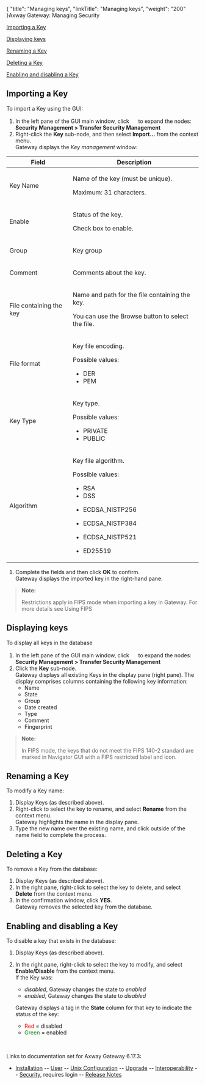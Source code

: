 {
    "title": "Managing keys",
    "linkTitle": "Managing keys",
    "weight": "200"
}<span class="mc-variable axway_variables.Component_Long_Name variable">Axway Gateway</span>: Managing Security

[Importing a Key](#Importing_a_key)

[Displaying keys](#Displaying_keys)

[Renaming a Key](#Renaming_a_key)

[Deleting a Key](#Deleting_a_key)

[Enabling and disabling a Key](#Enabling_Disabling_a_key)

<span id="Importing_a_key"></span>

## Importing a Key

To import a Key using the GUI:

1.  In the left pane of the GUI main window, click <img src="/Images/Gateway/expand_marker.gif" width="16" height="16" /> to expand the nodes:  
    **Security Management > Transfer Security Management**
2.  Right-click the <span style="font-weight: bold;">Key</span> sub-node, and then select <span style="font-weight: bold;">Import...</span> from the context menu.  
    Gateway displays the <span style="font-style: italic;">Key management</span> window:

<table>
         
         
         
   
   <thead>
      <tr>
<th class="HeadE-Column1-Header1">Field         </th>
<th class="HeadD-Column1-Header1">Description         </th>
      </tr>
   </thead>
   <tbody>
      <tr>
         <td><p>Key Name</p>         </td>
         <td><p>Name of the key (must be unique).</p>
<p>Maximum: 31 characters.</p>         </td>
      </tr>
      <tr>
         <td><p>Enable</p>         </td>
         <td><p>Status of the key.</p>
<p>Check box to enable.</p>         </td>
      </tr>
      <tr>
         <td><p>Group</p>         </td>
         <td><p>Key group</p>         </td>
      </tr>
      <tr>
         <td><p>Comment</p>         </td>
         <td><p>Comments about the key.</p>         </td>
      </tr>
      <tr>
         <td><p>File containing the key</p>         </td>
         <td><p>Name and path for the file containing the key.</p>
<p>You can use the Browse button to select the file.</p>         </td>
      </tr>
      <tr>
         <td><p>File format</p>         </td>
         <td><p>Key file encoding.</p>
<p>Possible values:</p>
<ul>
<li>DER</li>
<li>PEM</li>
</ul>         </td>
      </tr>
      <tr>
         <td><p>Key Type</p>         </td>
         <td><p>Key type.</p>
<p>Possible values:</p>
<ul>
<li>PRIVATE</li>
<li>PUBLIC</li>
</ul>         </td>
      </tr>
      <tr>
         <td><p>Algorithm</p>         </td>
         <td><p>Key file algorithm.</p>
<p>Possible values:</p>
<ul>
<li>RSA</li>
<li>DSS</li>
<li><p>ECDSA_NISTP256</p></li>
<li><p>ECDSA_NISTP384</p></li>
<li><p>ECDSA_NISTP521</p></li>
<li>ED25519</li>
</ul>         </td>
      </tr>
   </tbody>
</table>

1.  Complete the fields and then click <span style="font-weight: bold;">OK</span> to confirm.  
    Gateway displays the imported key in the right-hand pane.

> **Note:**
>
> Restrictions apply in FIPS mode when importing a key in Gateway. For more details see Using FIPS

<span id="Displaying_keys"></span>

## Displaying keys

To display all keys in the database

1.  In the left pane of the GUI main window, click <img src="/Images/Gateway/expand_marker.gif" width="16" height="16" /> to expand the nodes:  
    **Security Management > Transfer Security Management**
2.  Click the <span style="font-weight: bold;">Key</span> sub-node.  
    Gateway displays all existing Keys in the display pane (right pane). The display comprises columns containing the following key information:
    -   Name
    -   State
    -   Group
    -   Date created
    -   Type
    -   Comment
    -   Fingerprint

> **Note:**
>
> In FIPS mode, the keys that do not meet the FIPS 140-2 standard are marked in Navigator GUI with a FIPS restricted label and icon.

<span id="Renaming_a_key"></span>

## Renaming a Key

To modify a Key name:

1.  Display Keys (as described above).
2.  Right-click to select the key to rename, and select <span style="font-weight: bold;">Rename</span> from the context menu.  
    Gateway highlights the name in the display pane.
3.  Type the new name over the existing name, and click outside of the name field to complete the process.

<span id="Deleting_a_key"></span>

## Deleting a Key

To remove a Key from the database:

1.  Display Keys (as described above).
2.  In the right pane, right-click to select the key to delete, and select <span style="font-weight: bold;">Delete</span> from the context menu.
3.  In the confirmation window, click <span style="font-weight: bold;">YES</span>.  
    Gateway removes the selected key from the database.

<span id="Enabling_Disabling_a_key"></span>

## Enabling and disabling a Key

To disable a key that exists in the database:

1.  Display Keys (as described above).
2.  In the right pane, right-click to select the key to modify, and select <span style="font-weight: bold;">Enable/Disable</span> from the context menu.  
    If the Key was:
    -   <span style="font-style: italic;">disabled</span>, Gateway changes the state to <span style="font-style: italic;">enabled</span>
    -   <span style="font-style: italic;">enabled</span>, Gateway changes the state to <span style="font-style: italic;">disabled</span>

      
    Gateway displays a tag in the <span style="font-weight: bold;">State</span> column for that key to indicate the status of the key:
    -   <span style="color: #ff0000;">Red</span> = disabled
    -   <span style="color: #008000;">Green</span> = enabled

 

Links to documentation set for Axway Gateway <span class="mc-variable axway_variables.Release_Number variable">6.17.3</span>:

-   [Installation](#) -- [User](#) -- [Unix Configuration](#) -- [Upgrade](#) -- [Interoperability](#) -- [Security](#), requires login -- [Release Notes](#)
